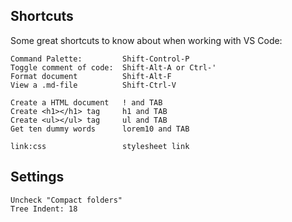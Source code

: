 

## Shortcuts

Some great shortcuts to know about when working with VS Code:

    Command Palette:         Shift-Control-P 
    Toggle comment of code:  Shift-Alt-A or Ctrl-'
    Format document          Shift-Alt-F
    View a .md-file          Shift-Ctrl-V

    Create a HTML document   ! and TAB
    Create <h1></h1> tag     h1 and TAB
    Create <ul></ul> tag     ul and TAB
    Get ten dummy words      lorem10 and TAB

    link:css                 stylesheet link

## Settings

    Uncheck "Compact folders"
    Tree Indent: 18

